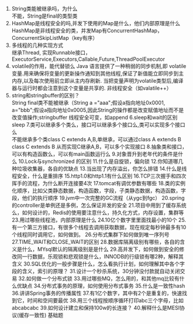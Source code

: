 >
1. String类能被继承吗，为什么  
    不能，String是final的类型类
2. HashMap是线程安全的吗,并发下使用的Map是什么，他们内部原理是什么  
   HashMap是非线程安全的类，并发Map有ConcurrentHashMap，ConcurrentSkipListMap（key有序）
3. 多线程的几种实现方式  
   继承Thread,  实现Runnable接口，ExecutorService,Executors,Callable,Future,ThreadPoolExecutor
4. volatile的作用，能代替锁么
   Java 语言提供了一种稍弱的同步机制,即 volatile 变量.用来确保将变量的更新操作通知到其他线程,保证了新值能立即同步到主内存,以及每次使用前立即从主内存刷新. 当把变量声明为volatile类型后,编译器与运行时都会注意到这个变量是共享的. 非线程安全（如valatile++）
5. string和stringbuffer的区别？  
   String final类不能被继承（String a ="aaa";假设a指向地址0x0001, a="bbb";假设a指向地址0x0005,因此String的操作都是改变赋值地址而不是改变值操作;stringbuffer 线程安全可变，如append
6.sleep和wait的区别  
  sleep
7.类可以继承多个类么，接口可以继承多个接口么,类可以实现多个接口么  
  不能继承多个类class C extends A,B,单继承，可以通过class A extends B class C extends B 从而实现C继承A,B，可以多个实现接口
8.抽象类和接口，可以有构造函数么，可以有main函数运行么
9.对象晋升到老年代的条件是什么
10.Lock与synchronized 的区别
11.什么是自旋锁，偏向锁
12.你知道哪几种垃圾收集器，各自的优缺点
13.当出现了内存溢出，你怎么排错
14.什么是线程安全，什么是重排序
15.http1.0和http1.1有什么区别
16.TCP三次握手和四次挥手的流程，为什么断开连接要4次
17.tomcat有调优参数有哪些
18.类的实例化顺序，比如父类静态数据，构造函数，字段，子类静态数据，构造函数，字段，他们的执行顺序
19.jvm中一次完整的GC流程（从ygc到fgc）
20.spring的controller是单例还是多例，怎么保证并发的安全
21.项目中用到了缓存系统么，如何设计的，Redis的使用要注意什么，持久化方式，内存设置，集群等
23.用过哪些线程池，内部原理是什么
24.10亿个数字里里面找最小的10个
25.有一个第三方接口，有很多个线程去调用获取数据，现在规定每秒钟最多有10个线程同时调用它，如何做到。
26.分布式集群下如何做到唯一序列号
27.TIME_WAIT和CLOSE_WAIT的区别
28.数据库隔离级别有哪些，各自的含义是什么，MYsql默认的隔离级别是是什么
29.高并发下，如何做到安全的修改同一行数据，乐观锁和悲观锁是什么，INNODB的行级锁有哪2种，解释其含义
30.SQL优化的一般步骤是什么，怎么看执行计划，如何理解其中各个字段的含义，索引的原理？
31.设计一个秒杀系统，30分钟没付款就自动关闭交易
32.如何做一个分布式锁
33.用过哪些MQ，怎么用的，和其他mq比较有什么优缺点
34.分布式事务的原理，如何使用分布式事务
35.什么是一致性hash
36.讲讲Spring事务的传播属性
37.有1亿个数字，其中有2个是重复的，快速找到它，时间和空间要最优
38.用三个线程按顺序循环打印abc三个字母，比如abcabcabc
39.如何设计建立和保持100w的长连接？
40.解释什么是MESI协议(缓存一致性)
基础题
